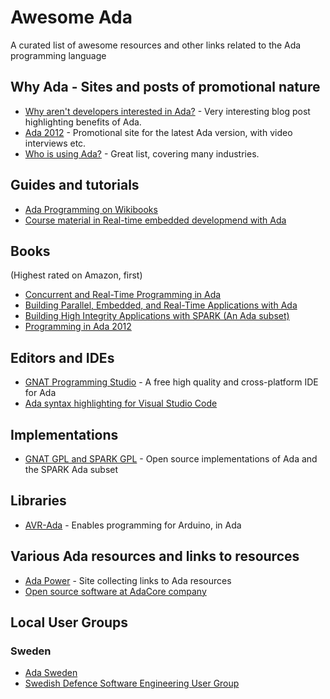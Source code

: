 # Awesome Ada

A curated list of awesome resources and other links related to the Ada programming language

## Why Ada - Sites and posts of promotional nature

- [Why aren't developers interested in Ada?](http://www.embedded.com/electronics-blogs/break-points/4008214/Why-aren-t-developers-inter) - Very interesting blog post highlighting benefits of Ada.
- [Ada 2012](http://www.ada2012.org/) - Promotional site for the latest Ada version, with video interviews etc.
- [Who is using Ada?](https://www.seas.gwu.edu/~mfeldman/ada-project-summary.html) - Great list, covering many industries.

## Guides and tutorials

- [Ada Programming on Wikibooks](https://en.wikibooks.org/wiki/Ada_Programming)
- [Course material in Real-time embedded developmend with Ada](https://cs.anu.edu.au/courses/comp4330/1-Lectures-Contents.html)

## Books

(Highest rated on Amazon, first)

- [Concurrent and Real-Time Programming in Ada](http://a.co/0waqzSb)
- [Building Parallel, Embedded, and Real-Time Applications with Ada](http://a.co/cmK3Cby)
- [Building High Integrity Applications with SPARK (An Ada subset)](http://a.co/hBHjt3K)
- [Programming in Ada 2012 ](http://a.co/cVaNXQh)

## Editors and IDEs

- [GNAT Programming Studio](http://libre.adacore.com/tools/gps/) - A free high quality and cross-platform IDE for Ada
- [Ada syntax highlighting for Visual Studio Code](https://marketplace.visualstudio.com/items?itemName=AlessandroDelSole.ada)

## Implementations

- [GNAT GPL and SPARK GPL](http://libre.adacore.com/download/) - Open source implementations of Ada and the SPARK Ada subset

## Libraries

- [AVR-Ada](http://playground.arduino.cc/Code/AVR-Ada) - Enables programming for Arduino, in Ada

## Various Ada resources and links to resources

- [Ada Power](http://www.adapower.com/) - Site collecting links to Ada resources
- [Open source software at AdaCore company](http://libre.adacore.com)

## Local User Groups

### Sweden

- [Ada Sweden](http://www.ada-sweden.org)
- [Swedish Defence Software Engineering User Group](http://sesam.smart-lab.se)
